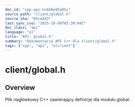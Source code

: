 ```yaml
---
doc_id: "cpp-api-bc6b6e85a85c"
source_path: "client/global.h"
source_sha: "05ca843"
last_sync_iso: "2025-10-09T05:38:04Z"
doc_class: "api"
language: "pl"
title: "API: global.h"
summary: "Dokumentacja API C++ dla client/global.h"
tags: ["cpp", "api", "otclient"]
---
```


# client/global.h

## Overview

Plik nagłówkowy C++ zawierający definicje dla modułu global.
